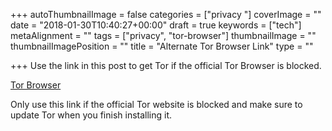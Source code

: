 +++
autoThumbnailImage = false
categories = ["privacy "]
coverImage = ""
date = "2018-01-30T10:40:27+00:00"
draft = true
keywords = ["tech"]
metaAlignment = ""
tags = ["privacy", "tor-browser"]
thumbnailImage = ""
thumbnailImagePosition = ""
title = "Alternate Tor Browser Link"
type = ""

+++
Use the link in this post to get Tor if the official Tor Browser is blocked.

<!--more-->

[Tor Browser](https://wpapper.github.io/tor-download-web/)

Only use this link if the official Tor website is blocked and make sure to update Tor when you finish installing it.